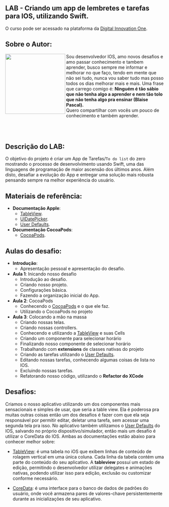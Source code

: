 <h2>LAB - Criando um app de lembretes e tarefas para IOS, utilizando Swift.</h2>
<p>O curso pode ser acessado na plataforma da <a href="https://digitalinnovation.one/">Digital Innovation One<a>.</p>

<h2>Sobre o Autor:</h2>
<p>
    <a target="_blank" rel="noopener noreferrer" href="https://github.com/vergisf/moreitens/blob/main/avatarrounded.png?raw=true"><img align="left" width="190" height="190" src="https://github.com/vergisf/moreitens/blob/main/avatarrounded.png?raw=true" data-canonical-src="https://drive.google.com/uc?export=view&amp;id=1Kn8aRAQbLZx9BejvZD2eK8kLhp8j9i5m" style="max-width:100%;"></a> 
    Sou desenvolvedor IOS, amo novos desafios e amo passar conhecimento e tambem aprender, busco sempre me informar e melhorar no que faço, tendo em mente que não sei tudo, 
    nunca vou saber tudo mas posso todos os dias melhorar mais e mais. Uma frase que carrego comigo é: <b>Ninguém é tão sábio que não tenha algo a aprender e nem tão tolo que não tenha algo pra ensinar (Blaise Pascal).</b><br/>
    Quero compartilhar com vocês um pouco de conhecimento e também aprender.
</p>
<br/><br/>
<h2>Descrição do LAB:</h2>
<p>
    O objetivo do projeto é criar um App de Tarefas/<code>To do list</code> do zero mostrando o processo de desenvolvimento usando Swift, 
    uma das linguagens de programação de maior ascensão dos últimos anos. 
    Além disto, desafiar a evolução do App e entregar uma solução mais robusta pensando sempre na melhor experiência do usuário.
</p>

<h2>Materiais de referência:</h2>
<ul>
    <li><b>Documentação Apple</b>: 
        <ul><li><a href="https://developer.apple.com/documentation/uikit/uitableview" target="_blank"> TableView</a>.</li></ul>
        <ul><li><a href="https://developer.apple.com/documentation/uikit/uidatepicker" target="_blank"> UIDatePicker</a>.</li></ul>
        <ul><li><a href="https://developer.apple.com/documentation/foundation/userdefaults" target="_blank">User Defaults</a>.</li></ul>
    </li>
    <li><b>Documentação CocoaPods</b>:
        <ul><li><a href="https://guides.cocoapods.org/" target="_blank"> CocoaPods</a>.</li></ul>
    </li>
</ul>

<h2>Aulas do desafio:</h2>
<ul>
    <li><b>Introdução</b>: 
        <ul><li>Apresentação pessoal e apresentação do desafio.</li></ul>
    <li><b>Aula 1</b>: Inicando nosso desafio
        <ul><li>Introdução ao desafio.</li></ul>
        <ul><li>Criando nosso projeto.</li></ul>
        <ul><li>Configurações básica.</li></ul>
        <ul><li>Fazendo a organização inicial do App.</li></ul>
    </li>
    <li><b>Aula 2</b>: CocoaPods
        <ul><li>Conhecendo o <a href="https://cocoapods.org/" target="_blank">CocoaPods</a> e o que ele faz.</li></ul>
        <ul><li>Utilizando o CocoaPods no projeto</li></ul>
    </li>
    <li><b>Aula 3</b>: Colocando a mão na massa
        <ul><li>Criando nossas telas.</li></ul>
        <ul><li>Criando nossas controllers.</li></ul>
        <ul><li>Conhecendo e utilizando a <a href="https://developer.apple.com/documentation/uikit/uitableview" target="_blank"> TableView</a> e suas Cells</li></ul>
        <ul><li>Criando um componente para selecionar horário</li></ul>
        <ul><li>Finalizando nosso componente de selecionar horário</li></ul>
        <ul><li>Trabalhando com <b>extensions</b> de classes nativas do projeto</li></ul>
        <ul><li>Criando as tarefas utilizando o <a href="https://developer.apple.com/documentation/foundation/userdefaults" target="_blank">User Defaults</a>.</li></ul>
        <ul><li>Editando nossas tarefas, conhecendo algumas coisas de lista no IOS.</li></ul>
        <ul><li>Excluindo nossas tarefas.</li></ul>
        <ul><li>Refatorando nosso código, utilizando o <b>Refactor do XCode</b></li></ul>
    </li>
</ul>

<h2>Desafios:</h2>
<p>
    Criamos o nosso aplicativo utilizando um dos componentes mais sensacionais e simples de usar, que seria a table view. Ela é poderosa pra muitas outras coisas
    então um dos desafios é fazer com que ela seja responsável por permitir editar, deletar uma tarefa, sem acessar uma segunda tela pra isso. No aplicativo também utilizamos
    o <a href="https://developer.apple.com/documentation/foundation/userdefaults" target="_blank">User Defaults</a> do IOS, salvando no próprio dispositivo/simulador, então
    mais um desafio é utilizar o CoreData do IOS. Ambas as documentações estão abaixo para conhecer melhor sobre:
</P>
<ul><li><a href="https://developer.apple.com/documentation/uikit/uitableview" target="_blank"> TableView</a>: é uma tabela no iOS que exibem linhas de conteúdo de rolagem vertical em uma única coluna. Cada linha da tabela contém uma parte do conteúdo do seu aplicativo. A <b>tableview</b> possuí um estado de edição, permitindo o desenvolvedor utilizar delegates e animações nativas, podendo utilizar isso para edição, exclusão ou customizar conforme necessário.</li></ul>
<ul><li><a href="https://developer.apple.com/documentation/coredata" target="_blank">CoreData</a>: é uma interface para o banco de dados de padrões do usuário, onde você armazena pares de valores-chave persistentemente durante as inicializações de seu aplicativo.</li></ul>
